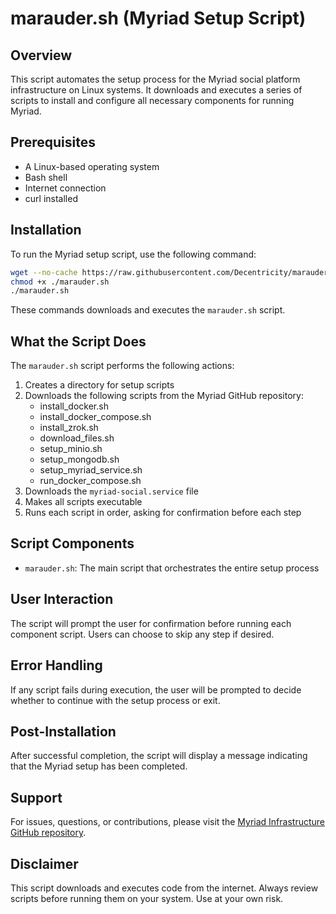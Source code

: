 # marauder.sh (Myriad Setup Script)

## Overview

This script automates the setup process for the Myriad social platform infrastructure on Linux systems. It downloads and executes a series of scripts to install and configure all necessary components for running Myriad.

## Prerequisites

- A Linux-based operating system
- Bash shell
- Internet connection
- curl installed

## Installation

To run the Myriad setup script, use the following command:

```bash
wget --no-cache https://raw.githubusercontent.com/Decentricity/marauder/main/marauder.sh
chmod +x ./marauder.sh
./marauder.sh
```

These commands downloads and executes the `marauder.sh` script.

## What the Script Does

The `marauder.sh` script performs the following actions:

1. Creates a directory for setup scripts
2. Downloads the following scripts from the Myriad GitHub repository:
   - install_docker.sh
   - install_docker_compose.sh
   - install_zrok.sh
   - download_files.sh
   - setup_minio.sh
   - setup_mongodb.sh
   - setup_myriad_service.sh
   - run_docker_compose.sh
3. Downloads the `myriad-social.service` file
4. Makes all scripts executable
5. Runs each script in order, asking for confirmation before each step

## Script Components

- `marauder.sh`: The main script that orchestrates the entire setup process

## User Interaction

The script will prompt the user for confirmation before running each component script. Users can choose to skip any step if desired.

## Error Handling

If any script fails during execution, the user will be prompted to decide whether to continue with the setup process or exit.

## Post-Installation

After successful completion, the script will display a message indicating that the Myriad setup has been completed.

## Support

For issues, questions, or contributions, please visit the [Myriad Infrastructure GitHub repository](https://github.com/myriadsocial/myriad-infrastructure).

## Disclaimer

This script downloads and executes code from the internet. Always review scripts before running them on your system. Use at your own risk.